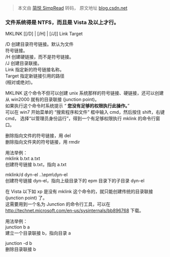 > 本文由 [简悦 SimpRead](http://ksria.com/simpread/) 转码， 原文地址 [blog.csdn.net](https://blog.csdn.net/guonanjun/article/details/40985041)

### 文件系统得是 NTFS，而且是 Vista 及以上才行。

MKLINK [[/D] | [/H] | [/J]] Link Target

/D 创建目录符号链接。默认为文件  
符号链接。  
/H 创建硬链接，而不是符号链接。  
/J 创建目录联接。  
Link 指定新的符号链接名称。  
Target 指定新链接引用的路径  
(相对或绝对)。

MKLINK 这个命令不但可以创建 unix 系统那样的符号链接、硬链接，还可以创建从 win2000 就有的目录联接 (junction point)。  
如果执行这个命令时系统提示 “ **您没有足够的权限执行此操作。**”  
可以在 win7 开始菜单的 “搜索程序和文件” 框中输入 cmd，然后按住 shift，右键 cmd， 选择“以管理员身份运行”，得到一个有足够权限执行 mklink 的命令行窗口。

删除指向文件的符号链接，用 del  
删除指向文件夹的符号链接，用 rmdir

用法举例：  
mklink b.txt a.txt  
创建符号链接 b.txt，指向 a.txt

mklink/d dyn-el ..\epm\dyn-el  
创建符号链接 dyn-el，指向上级目录下的 epm 目录下的子目录 dyn-el


在 Vista 以下如 xp 是没有 mklink 这个命令的，就只能创建传统的目录联接 (junction point) 了。  
这需要用到一个名为 Junction 的命令行工具，可以在 http://technet.microsoft.com/en-us/sysinternals/bb896768 下载。

用法举例：  
junction b a  
建立一个目录联接 b，指向目录 a

junction -d b  
删除目录联接 b